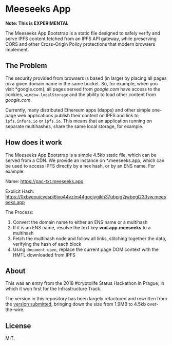 Meeseeks App
============

**Note: This is EXPERIMENTAL**

The Meeseeks App Bootstrap is a static file designed to
safely verify and serve IPFS content fetched from an IPFS
API gateway, while preserving CORS and other Cross-Origin
Policy protections that modern browsers implement.

The Problem
-----------

The security provided from browsers is based (in large) by
placing all pages on a given domain name in the same bucket.
So, for example, when you visit *google.com(, all pages 
served from *google.com* have access to the cookies,
`window.localStorage` and the ability to load other content
from *google.com*.

Currently, many distributed Ethereum apps (dapps) and other
simple one-page web applications publish their content on IPFS
and link to `ipfs.infura.io` or `ipfs.io`. This means that an
application running on separate multihashes, share the same
local storage, for example.

How does it work
----------------

The Meeseeks App Bootstrap is a simple 4.5kb static file, which can
be served from a CDN. We provide an instance on *.meeseeks.app,
which can be used to access IPFS directly by a hex hash, or by an
ENS name. For example:

Name: https://pac-txt.meeseeks.app

Explicit Hash: https://0xbyeoujcyespi6jvo44vzlm44gocjvgjkh37ubpig2jwbegl233yw.meeseeks.app

The Process:

1. Convert the domain name to either an ENS name or a multihash
2. If it is an ENS name, resolve the text key **vnd.app.meeseeks** to a multihash
3. Fetch the multihash node and follow all links, stitching together the data, verifying the hash of each block
4. Using `document.open`, replace the current page DOM context with the HMTL downloaded from IPFS

About
-----

This was an entry from the 2018 #cryptolife Status Hackathon in
Prague, in which it won first for the Infrastructure Track.

The version in this repository has been largely refactored and
rewritten from the [version submitted](https://github.com/status-im/CryptoLife/tree/ricloo/project), bringing down the size
from 1.9MB to 4.5kb over-the-wire.

License
-------

MIT.

